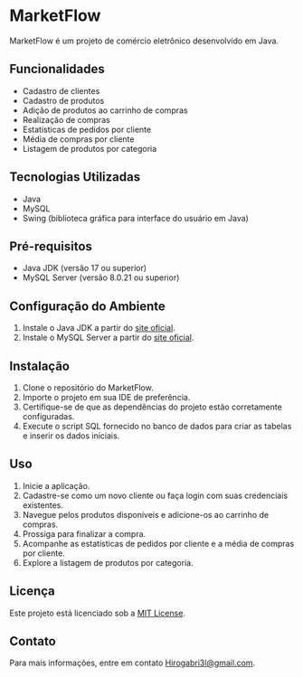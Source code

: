 # MarketFlow

MarketFlow é um projeto de comércio eletrônico desenvolvido em Java.

## Funcionalidades

- Cadastro de clientes
- Cadastro de produtos
- Adição de produtos ao carrinho de compras
- Realização de compras
- Estatísticas de pedidos por cliente
- Média de compras por cliente
- Listagem de produtos por categoria

## Tecnologias Utilizadas

- Java
- MySQL
- Swing (biblioteca gráfica para interface do usuário em Java)

## Pré-requisitos

- Java JDK (versão 17 ou superior)
- MySQL Server (versão 8.0.21 ou superior)

## Configuração do Ambiente

1. Instale o Java JDK a partir do [site oficial](https://www.oracle.com/java/technologies/javase-jdk11-downloads.html).
2. Instale o MySQL Server a partir do [site oficial](https://dev.mysql.com/downloads/installer/).

## Instalação

1. Clone o repositório do MarketFlow.
2. Importe o projeto em sua IDE de preferência.
3. Certifique-se de que as dependências do projeto estão corretamente configuradas.
4. Execute o script SQL fornecido no banco de dados para criar as tabelas e inserir os dados iniciais.

## Uso

1. Inicie a aplicação.
2. Cadastre-se como um novo cliente ou faça login com suas credenciais existentes.
3. Navegue pelos produtos disponíveis e adicione-os ao carrinho de compras.
4. Prossiga para finalizar a compra.
5. Acompanhe as estatísticas de pedidos por cliente e a média de compras por cliente.
6. Explore a listagem de produtos por categoria.

## Licença

Este projeto está licenciado sob a [MIT License](https://opensource.org/licenses/MIT).

## Contato

Para mais informações, entre em contato Hirogabri3l@gmail.com.
